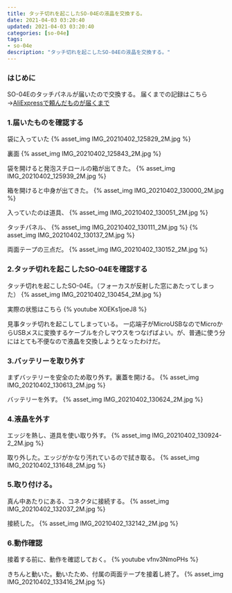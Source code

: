```yaml
---
title: タッチ切れを起こしたSO-04Eの液晶を交換する。
date: 2021-04-03 03:20:40
updated: 2021-04-03 03:20:40
categories: [so-04e]
tags:
- so-04e
description: "タッチ切れを起こしたSO-04Eの液晶を交換する。"
---
```

### はじめに
SO-04Eのタッチパネルが届いたので交換する。
届くまでの記録はこちら→[AliExpressで頼んだものが届くまで](https://blog.m0r016.net/2021/04/02/delivery-aliexpress/)

<!-- toc -->
<!-- more -->

### 1.届いたものを確認する
袋に入っていた
{% asset_img IMG_20210402_125829_2M.jpg %}

裏面
{% asset_img IMG_20210402_125843_2M.jpg %}

袋を開けると発泡スチロールの箱が出てきた。
{% asset_img IMG_20210402_125939_2M.jpg %}

箱を開けると中身が出てきた。
{% asset_img IMG_20210402_130000_2M.jpg %}

入っていたのは道具、
{% asset_img IMG_20210402_130051_2M.jpg %}

タッチパネル、
{% asset_img IMG_20210402_130111_2M.jpg %}
{% asset_img IMG_20210402_130137_2M.jpg %}

両面テープの三点だ。
{% asset_img IMG_20210402_130152_2M.jpg %}

### 2.タッチ切れを起こしたSO-04Eを確認する
タッチ切れを起こしたSO-04E。（フォーカスが反射した窓にあたってしまった）
{% asset_img IMG_20210402_130454_2M.jpg %}

実際の状態はこちら
{% youtube XOEKs1joeJ8 %}

見事タッチ切れを起こしてしまっている。
一応端子がMicroUSBなのでMicroからUSBメスに変換するケーブルを介しマウスをつなげばよい。が、普通に使う分にはとても不便なので液晶を交換しようとなったわけだ。

### 3.バッテリーを取り外す
まずバッテリーを安全のため取り外す。裏蓋を開ける。
{% asset_img IMG_20210402_130613_2M.jpg %}

バッテリーを外す。
{% asset_img IMG_20210402_130624_2M.jpg %}

### 4.液晶を外す
エッジを熱し、道具を使い取り外す。
{% asset_img IMG_20210402_130924-2_2M.jpg %}

取り外した。エッジがかなり汚れているので拭き取る。
{% asset_img IMG_20210402_131648_2M.jpg %}

### 5.取り付ける。
真ん中あたりにある、コネクタに接続する。
{% asset_img IMG_20210402_132037_2M.jpg %}

接続した。
{% asset_img IMG_20210402_132142_2M.jpg %}

### 6.動作確認
接着する前に、動作を確認しておく。
{% youtube vfnv3NmoPHs %}

きちんと動いた。動いたため、付属の両面テープを接着し終了。
{% asset_img IMG_20210402_133416_2M.jpg %}